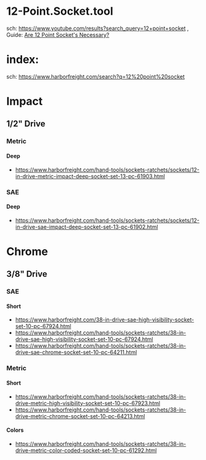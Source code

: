 # 12-Point.Socket.tool
sch: https://www.youtube.com/results?search_query=12+point+socket , Guide: [Are 12 Point Socket's Necessary?](https://youtu.be/cDBRIQhAWcI)

# index:
sch: https://www.harborfreight.com/search?q=12%20point%20socket

# Impact
## 1/2" Drive
### Metric
#### Deep
- https://www.harborfreight.com/hand-tools/sockets-ratchets/sockets/12-in-drive-metric-impact-deep-socket-set-13-pc-61903.html
### SAE
#### Deep
- https://www.harborfreight.com/hand-tools/sockets-ratchets/sockets/12-in-drive-sae-impact-deep-socket-set-13-pc-61902.html

# Chrome
## 3/8" Drive
### SAE
#### Short
- https://www.harborfreight.com/38-in-drive-sae-high-visibility-socket-set-10-pc-67924.html
- https://www.harborfreight.com/hand-tools/sockets-ratchets/38-in-drive-sae-high-visibility-socket-set-10-pc-67924.html
- https://www.harborfreight.com/hand-tools/sockets-ratchets/38-in-drive-sae-chrome-socket-set-10-pc-64211.html

### Metric
#### Short
- https://www.harborfreight.com/hand-tools/sockets-ratchets/38-in-drive-metric-high-visibility-socket-set-10-pc-67923.html
- https://www.harborfreight.com/hand-tools/sockets-ratchets/38-in-drive-metric-chrome-socket-set-10-pc-64213.html
#### Colors
- https://www.harborfreight.com/hand-tools/sockets-ratchets/38-in-drive-metric-color-coded-socket-set-10-pc-61292.html
